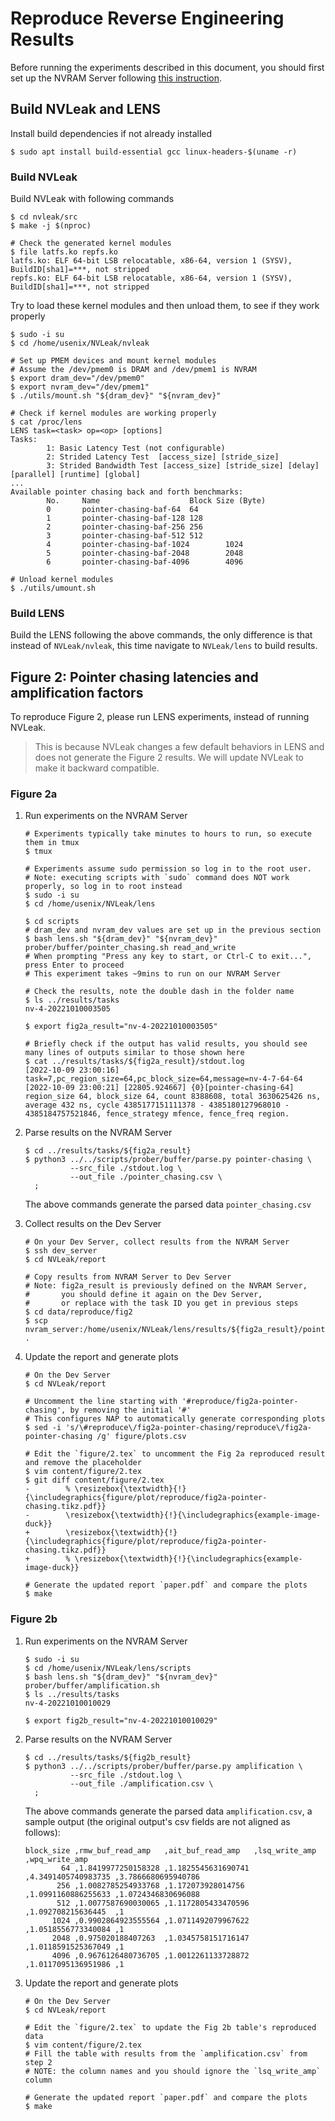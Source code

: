 # Reproduce Reverse Engineering Results

Before running the experiments described in this document, you should first set up the NVRAM Server following [this instruction](../SetUpNVRAM.md).

## Build NVLeak and LENS

Install build dependencies if not already installed

```shell
$ sudo apt install build-essential gcc linux-headers-$(uname -r)
```

### Build NVLeak

Build NVLeak with following commands

```shell
$ cd nvleak/src
$ make -j $(nproc)

# Check the generated kernel modules
$ file latfs.ko repfs.ko
latfs.ko: ELF 64-bit LSB relocatable, x86-64, version 1 (SYSV), BuildID[sha1]=***, not stripped
repfs.ko: ELF 64-bit LSB relocatable, x86-64, version 1 (SYSV), BuildID[sha1]=***, not stripped
```

Try to load these kernel modules and then unload them, to see if they work properly

```shell
$ sudo -i su
$ cd /home/usenix/NVLeak/nvleak

# Set up PMEM devices and mount kernel modules
# Assume the /dev/pmem0 is DRAM and /dev/pmem1 is NVRAM
$ export dram_dev="/dev/pmem0"
$ export nvram_dev="/dev/pmem1"
$ ./utils/mount.sh "${dram_dev}" "${nvram_dev}"

# Check if kernel modules are working properly
$ cat /proc/lens
LENS task=<task> op=<op> [options]
Tasks:
        1: Basic Latency Test (not configurable)
        2: Strided Latency Test  [access_size] [stride_size]
        3: Strided Bandwidth Test [access_size] [stride_size] [delay] [parallel] [runtime] [global]
...
Available pointer chasing back and forth benchmarks:
        No.     Name                    Block Size (Byte)
        0       pointer-chasing-baf-64  64
        1       pointer-chasing-baf-128 128
        2       pointer-chasing-baf-256 256
        3       pointer-chasing-baf-512 512
        4       pointer-chasing-baf-1024        1024
        5       pointer-chasing-baf-2048        2048
        6       pointer-chasing-baf-4096        4096

# Unload kernel modules
$ ./utils/umount.sh
```

### Build LENS

Build the LENS following the above commands, the only difference is that instead of `NVLeak/nvleak`, this time navigate to `NVLeak/lens` to build results.

## Figure 2: Pointer chasing latencies and amplification factors

To reproduce Figure 2, please run LENS experiments, instead of running NVLeak.

> This is because NVLeak changes a few default behaviors in LENS and does not generate the Figure 2 results. We will update NVLeak to make it backward compatible.

### Figure 2a

1. Run experiments on the NVRAM Server

   ```shell
   # Experiments typically take minutes to hours to run, so execute them in tmux
   $ tmux
   
   # Experiments assume sudo permission so log in to the root user.
   # Note: executing scripts with `sudo` command does NOT work properly, so log in to root instead
   $ sudo -i su
   $ cd /home/usenix/NVLeak/lens

   $ cd scripts
   # dram_dev and nvram_dev values are set up in the previous section
   $ bash lens.sh "${dram_dev}" "${nvram_dev}" prober/buffer/pointer_chasing.sh read_and_write
   # When prompting "Press any key to start, or Ctrl-C to exit...", press Enter to proceed
   # This experiment takes ~9mins to run on our NVRAM Server

   # Check the results, note the double dash in the folder name
   $ ls ../results/tasks
   nv-4-20221010003505

   $ export fig2a_result="nv-4-20221010003505"
   
   # Briefly check if the output has valid results, you should see many lines of outputs similar to those shown here
   $ cat ../results/tasks/${fig2a_result}/stdout.log
   [2022-10-09 23:00:16] task=7,pc_region_size=64,pc_block_size=64,message=nv-4-7-64-64
   [2022-10-09 23:00:21] [22805.924667] {0}[pointer-chasing-64] region_size 64, block_size 64, count 8388608, total 3630625426 ns, average 432 ns, cycle 4385177151111378 - 4385180127968010 - 4385184757521846, fence_strategy mfence, fence_freq region.
   ```

2. Parse results on the NVRAM Server

   ```shell
   $ cd ../results/tasks/${fig2a_result}
   $ python3 ../../scripts/prober/buffer/parse.py pointer-chasing \
             --src_file ./stdout.log \
             --out_file ./pointer_chasing.csv \
     ;
   ```

   The above commands generate the parsed data `pointer_chasing.csv`

3. Collect results on the Dev Server

   ```shell
   # On your Dev Server, collect results from the NVRAM Server
   $ ssh dev_server
   $ cd NVLeak/report

   # Copy results from NVRAM Server to Dev Server
   # Note: fig2a_result is previously defined on the NVRAM Server,
   #       you should define it again on the Dev Server,
   #       or replace with the task ID you get in previous steps
   $ cd data/reproduce/fig2
   $ scp nvram_server:/home/usenix/NVLeak/lens/results/${fig2a_result}/pointer_chasing.csv .
   ```

4. Update the report and generate plots

   ```shell
   # On the Dev Server
   $ cd NVLeak/report

   # Uncomment the line starting with '#reproduce/fig2a-pointer-chasing', by removing the initial '#'
   # This configures NAP to automatically generate corresponding plots
   $ sed -i 's/\#reproduce\/fig2a-pointer-chasing/reproduce\/fig2a-pointer-chasing /g' figure/plots.csv

   # Edit the `figure/2.tex` to uncomment the Fig 2a reproduced result and remove the placeholder
   $ vim content/figure/2.tex
   $ git diff content/figure/2.tex
   -        % \resizebox{\textwidth}{!}{\includegraphics{figure/plot/reproduce/fig2a-pointer-chasing.tikz.pdf}}
   -        \resizebox{\textwidth}{!}{\includegraphics{example-image-duck}}
   +        \resizebox{\textwidth}{!}{\includegraphics{figure/plot/reproduce/fig2a-pointer-chasing.tikz.pdf}}
   +        % \resizebox{\textwidth}{!}{\includegraphics{example-image-duck}}

   # Generate the updated report `paper.pdf` and compare the plots
   $ make
   ```

### Figure 2b

1. Run experiments on the NVRAM Server

   ```shell
   $ sudo -i su
   $ cd /home/usenix/NVLeak/lens/scripts
   $ bash lens.sh "${dram_dev}" "${nvram_dev}" prober/buffer/amplification.sh
   $ ls ../results/tasks
   nv-4-20221010010029

   $ export fig2b_result="nv-4-20221010010029"
   ```

2. Parse results on the NVRAM Server

   ```shell
   $ cd ../results/tasks/${fig2b_result}
   $ python3 ../../scripts/prober/buffer/parse.py amplification \
             --src_file ./stdout.log \
             --out_file ./amplification.csv \
     ;
   ```

   The above commands generate the parsed data `amplification.csv`, a sample output (the original output's csv fields are not aligned as follows):

   ```csv
   block_size ,rmw_buf_read_amp   ,ait_buf_read_amp   ,lsq_write_amp      ,wpq_write_amp
           64 ,1.8419977250158328 ,1.1825545631690741 ,4.3491405740983735 ,3.7866680695940786
          256 ,1.0082785254933768 ,1.172073928014756  ,1.0991160886255633 ,1.0724346830696088
          512 ,1.0077587690030065 ,1.1172805433470596 ,1.092708215636445  ,1
         1024 ,0.9902864923555564 ,1.0711492079967622 ,1.0518556773340084 ,1
         2048 ,0.975020188407263  ,1.0345758151716147 ,1.0118591525367049 ,1
         4096 ,0.9676126480736705 ,1.0012261133728872 ,1.0117095136951986 ,1
   ```

3. Update the report and generate plots

   ```shell
   # On the Dev Server
   $ cd NVLeak/report

   # Edit the `figure/2.tex` to update the Fig 2b table's reproduced data
   $ vim content/figure/2.tex
   # Fill the table with results from the `amplification.csv` from step 2
   # NOTE: the column names and you should ignore the `lsq_write_amp` column

   # Generate the updated report `paper.pdf` and compare the plots
   $ make
   ```
